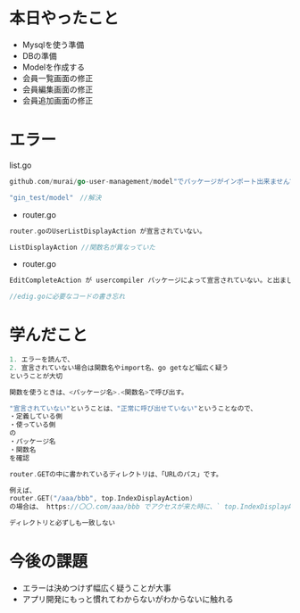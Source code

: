 # 本日やったこと
- Mysqlを使う準備
- DBの準備
- Modelを作成する
- 会員一覧画面の修正
- 会員編集画面の修正
- 会員追加画面の修正

# エラー
list.go
```go
github.com/murai/go-user-management/model"でパッケージがインポート出来ませんでしたのエラー
```

```go
"gin_test/model"　//解決
```

- router.go

```go
router.goのUserListDisplayAction が宣言されていない。
```

```go
ListDisplayAction //関数名が異なっていた
```

- router.go
```go
EditCompleteAction が usercompiler パッケージによって宣言されていない。と出ました。とエラー

//edig.goに必要なコードの書き忘れ
```

# 学んだこと
```go
1. エラーを読んで、
2. 宣言されていない場合は関数名やimport名、go getなど幅広く疑う
ということが大切
```
```go
関数を使うときは、<パッケージ名>.<関数名>で呼び出す。

"宣言されていない"ということは、"正常に呼び出せていない"ということなので、
・定義している側
・使っている側
の
・パッケージ名
・関数名
を確認
```

```go
router.GETの中に書かれているディレクトリは、「URLのパス」です。

例えば、
router.GET("/aaa/bbb", top.IndexDisplayAction)
の場合は、 https://〇〇.com/aaa/bbb でアクセスが来た時に、` top.IndexDisplayAction`関数を呼び出す。という処理。

ディレクトリと必ずしも一致しない
```

# 今後の課題
- エラーは決めつけず幅広く疑うことが大事
- アプリ開発にもっと慣れてわからないがわからないに触れる
